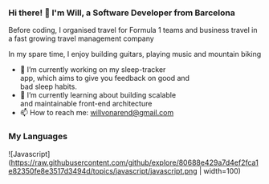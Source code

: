 ### Hi there! 👋 I'm Will, a Software Developer from Barcelona

Before coding, I organised travel for Formula 1 teams and business travel in a fast growing travel management company

In my spare time, I enjoy building guitars, playing music and mountain biking

- 🔭 I’m currently working on my sleep-tracker<br />
app, which aims to give you feedback on good and<br />
bad sleep habits. 
- 🌱 I’m currently learning about building scalable<br />
and maintainable front-end architecture
- 📫 How to reach me: willvonarend@gmail.com


### My Languages
![Javascript](https://raw.githubusercontent.com/github/explore/80688e429a7d4ef2fca1e82350fe8e3517d3494d/topics/javascript/javascript.png | width=100)
